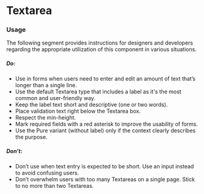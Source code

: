 # Textarea

<TableOfContents></TableOfContents>

### Usage

The following segment provides instructions for designers and developers regarding the appropriate utilization of this
component in various situations.

##### Do:

- Use in forms when users need to enter and edit an amount of text that’s longer than a single line.
- Use the default Textarea type that includes a label as it's the most common and user-friendly way.
- Keep the label text short and descriptive (one or two words).
- Place validation text right below the Textarea box.
- Respect the min-height.
- Mark required fields with a red asterisk to improve the usability of forms.
- Use the Pure variant (without label) only if the context clearly describes the purpose.

##### Don’t:

- Don’t use when text entry is expected to be short. Use an input instead to avoid confusing users.
- Don’t overwhelm users with too many Textareas on a single page. Stick to no more than two Textareas.
